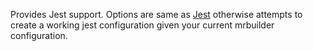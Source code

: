 Provides Jest support. Options are same as [Jest](https://jestjs.io/docs/en/configuration)  otherwise attempts to create
a working jest configuration given your current mrbuilder configuration.